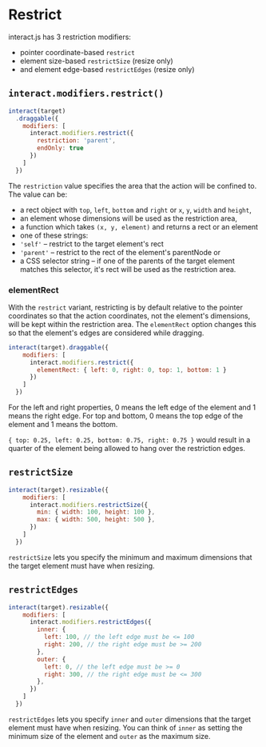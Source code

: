 Restrict
========

interact.js has 3 restriction modifiers:

  - pointer coordinate-based `restrict`
  - element size-based `restrictSize` (resize only)
  - and element edge-based `restrictEdges` (resize only)

`interact.modifiers.restrict()`
-------------------------------

```javascript
interact(target)
  .draggable({
    modifiers: [
      interact.modifiers.restrict({
        restriction: 'parent',
        endOnly: true
      })
    ]
  })
```

The `restriction` value specifies the area that the action will be confined to.
The value can be:

 - a rect object with `top`, `left`, `bottom` and `right` or `x`, `y`,
 `width` and `height`,
 - an element whose dimensions will be used as the restriction area,
 - a function which takes `(x, y, element)` and returns a rect or an element
 - one of these strings:
  - `'self'` – restrict to the target element's rect
  - `'parent'` – restrict to the rect of the element's parentNode or
 - a CSS selector string – if one of the parents of the target element matches
 this selector, it's rect will be used as the restriction area.

### elementRect

With the `restrict` variant, restricting is by default relative to the pointer
coordinates so that the action coordinates, not the element's dimensions, will
be kept within the restriction area. The `elementRect` option changes this so
that the element's edges are considered while dragging.

```javascript
interact(target).draggable({
    modifiers: [
      interact.modifiers.restrict({
        elementRect: { left: 0, right: 0, top: 1, bottom: 1 }
      })
    ]
  })
```

For the left and right properties, 0 means the left edge of the element and 1
means the right edge. For top and bottom, 0 means the top edge of the element
and 1 means the bottom.

`{ top: 0.25, left: 0.25, bottom: 0.75, right: 0.75 }` would result in a quarter
of the element being allowed to hang over the restriction edges.

`restrictSize`
--------------

```javascript
interact(target).resizable({
    modifiers: [
      interact.modifiers.restrictSize({
        min: { width: 100, height: 100 },
        max: { width: 500, height: 500 },
      })
    ]
  })
```

`restrictSize` lets you specify the minimum and maximum dimensions that the
target element must have when resizing.

`restrictEdges`
---------------

```javascript
interact(target).resizable({
    modifiers: [
      interact.modifiers.restrictEdges({
        inner: {
          left: 100, // the left edge must be <= 100
          right: 200, // the right edge must be >= 200
        },
        outer: {
          left: 0, // the left edge must be >= 0
          right: 300, // the right edge must be <= 300
        },
      })
    ]
  })
```

`restrictEdges` lets you specify `inner` and `outer` dimensions that the target
element must have when resizing. You can think of `inner` as setting the minimum
size of the element and `outer` as the maximum size.
